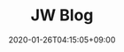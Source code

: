 ---
date: "2020-01-26T04:15:05+09:00"
description: Hugo zzo, zdoc theme documentation home page
draft: false
footer:
  contents:
    align: left
    applySinglePageCss: false
    markdown: |
      ## Jiwoo Son
      Copyright © 2021. All rights reserved.
  # sections:
  # - links:
  #   - link: https://gohugo.io/
  #     title: Docs
  #   - link: https://gohugo.io/
  #     title: Learn
  #   - link: https://gohugo.io/
  #     title: Showcase
  #   - link: https://gohugo.io/
  #     title: Blog
  #   title: General
  # - links:
  #   - link: https://gohugo.io/
  #     title: GitHub
  #   - link: https://gohugo.io/
  #     title: Releases
  #   - link: https://gohugo.io/
  #     title: Spectrum
  #   - link: https://gohugo.io/
  #     title: Telemetry
  #   title: resources
  # - links:
  #   - link: https://gohugo.io/
  #     title: GitHub
  #   - link: https://gohugo.io/
  #     title: Releases
  #   - link: https://gohugo.io/
  #     title: Spectrum
  #   - link: https://gohugo.io/
  #     title: Telemetry
  #   title: Features
    
landing:
  # buttons:
  # - color: null
  #   link: posts
  #   text: View Posts
  # height: 500
  image: favicon/logo_small.png
  spaceBetweenTitleText: 5
  text:
  - Yonsei University 
  textColor: null
  title:
  - Jiwoo Son
  titleColor: null

sections:
- bgcolor: '#ffbf00'
  body:
    color: white
    description:
      저는 **심리학**과 **통계학**을 공부하고 있는 대학생입니다. <br>
      현재는 데이터분석에 관심이 생겨서 다양한 도전을 해보고 있습니다. <br> <br>
      **2013~2014** | 심리학 동아리장 / 하나고 LIOM Look Into Our Minds 운영 <br>
      **2015~2015** | 심리학 학술모임장 / 연세대 심리학 학술소모임 Psy-World 설립 및 운영 <br>
      **2015~2017** | KSCY 한국청소년학술대회 / 인문계열 컨퍼런스 총괄 및 헤드 퍼실리테이터 <br>
      **2016~2021** | 응용통계학과 이중전공 <br>
      **2017~2019** | 대한민국 공군 / RAPCON Radar Approach Control <br>
      **2020~2021** | ESC / 연세대학교 통계학회 학술부 및 총무
    image: images/section/brain3.png
    imagePosition: left
    subtitle: Who am I?
    subtitlePosition: left
  description: 간단자기소개 
  header:
    color: '#fff' 
    fontSize: 32
    hlcolor: '#8bc34a'
    title: Intro
    width: 140
  type: normal
  
- bgcolor: '#5a8734'
  cards:
  - button:
      bgcolor: '#ffbf00'
      color: white
      link: https://blog.naver.com/bungaedm
      name: Link
      size: large
      target: _blank
    color: white
    # description: 네이버 블로그
    image: images/section/naver.png
    subtitle: Naver Blog
    subtitlePosition: center
  - button:
      bgcolor: '#ffbf00'
      color: white
      link: https://www.instagram.com/j__ji.woo
      name: Link
      size: large
      target: _blank
    color: white
    # description: 인스타그램
    image: images/section/instagram.png
    subtitle: Instagram
    subtitlePosition: center
  - button:
      bgcolor: '#ffbf00'
      color: white
      link: https://www.facebook.com/jiwoo.son.50/
      name: Link  
      size: large
      target: _blank
    color: white
    # description: 페이스북 
    image: images/section/facebook.png
    subtitle: Facebook
    subtitlePosition: center
  # description: Lorem ipsum dolor sit amet, consectetur adipiscing elit. Fusce id eleifend
  #   erat. Integer eget mattis augue. Suspendisse semper laoreet tortor sed convallis.
  #   Nulla ac euismod lorem
  header:
    color: '#fff'
    fontSize: 32
    hlcolor: '#8bc34a'
    title: Profile
    width: 200
  type: card
  
- bgcolor: '#ffbf00'
  body:
    description:
      1. 수소차 충전소 입지 추천  
      
      2. NH투자증권 Y&Z세대 투자자 프로파일링  
      
      3. 심리 성향 예측 AI 경진대회
      
      4. 홈쇼핑 매출 예측 (빅콘테스트 챔피언스리그)
    image: images/section/keyboard.png
    imagePosition: left
    # subtitle: Projects
    # subtitlePosition: left
    #color: white
  description: null
  header:
    color: '#fff'
    fontSize: 32
    hlcolor: '#8bc34a'
    title: Projects
    width: 170
  type: normal
  
- bgcolor: '#5a8734'
  cards:
  - cards:
    color: white
    image: images/section/r.png
    subtitle: R
  - cards:
    color: white
    image: images/section/python.png
    subtitle: Python
  - cards:
    color: white
    image: images/section/sql.png
    subtitle: SQL
  - cards:
    color: white
    image: images/section/tableau.jpg
    subtitle: Tableau
  - cards:
    color: white
    image: images/section/spss.png
    subtitle: SPSS        
  header:
    color: '#fff'
    fontSize: 32
    hlcolor: '#8bc34a'
    title: Language Available
    width: 350
  type: card
  
title: JW Blog
--- 